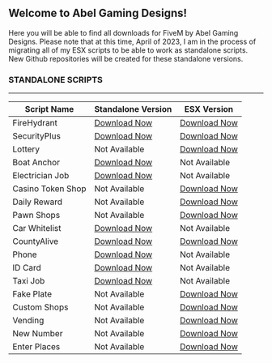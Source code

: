 ## Welcome to Abel Gaming Designs!
Here you will be able to find all downloads for FiveM by Abel Gaming Designs. Please note that at this time, April of 2023, I am in the process of migrating all of my ESX scripts to be able to work as standalone scripts. New Github repositories will be created for these standalone versions.

### STANDALONE SCRIPTS
<hr>

| Script Name  | Standalone Version | ESX Version |
| ------------- | ------------- | ------------- |
| FireHydrant  | [Download Now](https://github.com/Abel-Gaming/FireHydrant)  | [Download Now](https://github.com/Abel-Gaming/esx_FireHydrant)  |
| SecurityPlus  | [Download Now](https://github.com/Abel-Gaming/SecurityPlus)  | [Download Now](https://github.com/Abel-Gaming/esx_SecurityPlus)  |
| Lottery  | Not Available  | [Download Now](https://github.com/Abel-Gaming/esx_Lottery)  |
| Boat Anchor | [Download Now](https://github.com/Abel-Gaming/AG_BoatAnchor) | Not Available |
| Electrician Job | [Download Now](https://github.com/Abel-Gaming/AG_ElectricianJob) | Not Available |
| Casino Token Shop | Not Available | [Download Now](https://github.com/Abel-Gaming/esx_CasinoTokenShop) |
| Daily Reward | Not Available | [Download Now](https://github.com/Abel-Gaming/esx_DailyReward) |
| Pawn Shops | Not Available | [Download Now](https://github.com/Abel-Gaming/esx_PawnShops) |
| Car Whitelist | [Download Now](https://github.com/Abel-Gaming/AG_CARWHITELIST) | Not Available |
| CountyAlive | [Download Now](https://github.com/Abel-Gaming/AG_CountyAlive) | [Download Now](https://github.com/Abel-Gaming/esx_CountyAlive) |
| Phone | [Download Now](https://github.com/Abel-Gaming/AG_Phone) | Not Available |
| ID Card | [Download Now](https://github.com/Abel-Gaming/AG_IDCARD) | Not Available |
| Taxi Job | [Download Now](https://github.com/Abel-Gaming/AG_TaxiJob) | Not Available |
| Fake Plate | Not Available | [Download Now](https://github.com/Abel-Gaming/esx_FakePlate) |
| Custom Shops | Not Available | [Download Now](https://github.com/Abel-Gaming/esx_CustomShops) |
| Vending | Not Available | [Download Now](https://github.com/Abel-Gaming/esx_Vending) |
| New Number | Not Available | [Download Now](https://github.com/Abel-Gaming/esx_NewNumber) |
| Enter Places | Not Available | [Download Now](https://github.com/Abel-Gaming/esx_EnterPlaces) |

